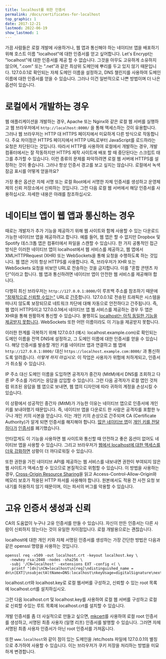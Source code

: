```yaml
---
title: localhost를 위한 인증서
permalink: /docs/certificates-for-localhost
top_graphic: 1
date: 2017-12-21
lastmod: 2022-06-19
show_lastmod: 1
---
```



가끔 사람들은 로컬 개발에 사용하거나, 웹 앱과 통신해야 하는 네이티브 앱을 배포하기 위해 호스트 이름 "localhost"에 대한 인증서를 얻고 싶어합니다. Let's Encrypt는 "localhost"에 대한 인증서를 제공 할 수 없습니다. 그것을 아무도 고유하게 소유하지 않으며, ".com" 또는 ".net"과 같은 최상위 도메인에 뿌리를 두고 있지 않기 때문입니다. 127.0.0.1로 확인되는 자체 도메인 이름을 설정하고, DNS 챌린지를 사용하여 도메인 이름에 대한 인증서를 얻을 수 있습니다. 그러나 이건 일반적으로 나쁜 방법이며 더 나은 옵션이 있습니다.

# 로컬에서 개발하는 경우

웹 애플리케이션을 개발하는 경우, Apache 또는 Nginx와 같은 로컬 웹 서버를 실행하고 웹 브라우저에서 `http://localhost:8000/` 을 통해 액세스하는 것이 유용합니다. 그러나 웹 브라우저는 HTTP 대 HTTPS 페이지에서 미묘하게 다른 방식으로 작동합니다. 주요 차이점은 HTTPS 페이지에서 HTTP URL로부터 JavaScript를 로드하라는 요청은 차단된다는 것입니다. 따라서 HTTP를 사용하여 로컬에서 개발하는 경우, 개발 컴퓨터에서는 잘 작동하지만 HTTPS 제작 사이트에 배포 할 때 중단된다는 스크립트 태그를 추가할 수 있습니다. 이런 종류의 문제를 파악하려면 로컬 웹 서버에 HTTPS를 설정하는 것이 좋습니다. 그러나 항상 인증서 경고를 보고 싶지는 않습니다. 로컬에서 녹색 잠금 표시를 어떻게 얻을까요?

가장 좋은 옵션은 자체 서명 또는 로컬 Root에서 서명한 자체 인증서를 생성하고 운영체제의 신뢰 저장소에서 신뢰하는 것입니다. 그런 다음 로컬 웹 서버에서 해당 인증서를 사용하십시오. 자세한 내용은 아래를 참조하십시오.

# 네이티브 앱이 웹 앱과 통신하는 경우

때로는 개발자가 추가 기능을 제공하기 위해 웹 사이트와 함께 사용할 수 있는 다운로드 가능한 네이티브 앱을 제공하려고 합니다. 예를 들어, 웹 앱은 할 수 없지만 Dropbox 및 Spotify 데스크톱 앱은 컴퓨터에서 파일을 스캔할 수 있습니다. 한 가지 공통적인 접근 방식은 이러한 네이티브 앱이 localhost에서 웹 서비스를 제공하고, 웹 앱에서 XMLHTTPRequest (XHR) 또는 WebSockets을 통해 요청을 수행하도록 하는 것입니다. 웹 앱은 거의 항상 HTTPS를 사용합니다. 즉, 브라우저가 XHR 또는 WebSockets 요청을 비보안 URL로 전송하는 것을 금지합니다. 이를 "혼합 콘텐츠 차단"이라고 합니다. 웹 앱과 통신하려면 네이티브 앱이 안전한 웹 서비스를 제공해야 합니다.

다행히 최신 브라우저는 `http://127.0.0.1:8000/`이 루프백 주소를 참조하기 때문에 ["잠재적으로 신뢰할 수있는"][secure-contexts] URL로 [간주][mcb-localhost]합니다. 127.0.0.1로 전송된 트래픽은 시스템을 떠나지 않도록 보장되므로 네트워크 차단에 대해 자동으로 안전하다고 간주됩니다. 즉, 웹 앱이 HTTPS이고 127.0.0.1에서 네이티브 앱 웹 서비스를 제공하는 경우 두 앱은 XHR을 통해 원활하게 통신할 수 있습니다. 불행히도 [localhost는 아직 동일한 기능을 제공받지 못합니다][let-localhost]. WebSockets 또한 어떤 이름이라도 이 기능을 제공받지 못합니다.

이러한 한계를 극복하기 위해 127.0.0.1 (예시: localhost.example.com)로 확인되는 도메인 이름을 전역 DNS에 설정하고, 그 도메인 이름에 대한 인증서를 얻을 수 있습니다. 해당 인증서를 발송할 개인 키를 네이티브 앱과 연결하고 웹 앱에 `http://127.0.0.1:8000/` 대신 `https://localhost.example.com:8000/` 과 통신하도록 알려줍니다. *이렇게 하지 마십시오.* 이 작업은 사용자가 위험에 처하게되고, 인증서가 취소될 수 있습니다.

IP 주소 대신 도메인 이름을 도입하면 공격자가 중간자 (MitM)에서 DNS를 조회하고 다른 IP 주소를 가리키는 응답을 삽입할 수 있습니다. 그런 다음 공격자가 로컬 앱인 것처럼 위조된 응답을 웹 앱으로 보내면, 웹 앱의 디자인에 따라 귀하의 계정을 손상시킬 수 있습니다.

이 상황에서 성공적인 중간자 (MitM)가 가능한 이유는 네이티브 앱으로 인증서에 개인 키를 보내야했기 때문입니다. 즉, 네이티브 앱을 다운로드 한 사람은 공격자를 포함한 누구나 개인 키의 사본을 얻습니다. 이는 개인 키의 손상으로 간주되며 CA (Certificate Authority)가 알게 되면 인증서를 해지해야 합니다. [많은 네이티브 앱][mdsp1]이 [개인 키를 전달하다가][mdsp3] [인증서][mdsp2]를 폐기했습니다.

안타깝게도 이 기능을 사용하면 웹 사이트와 통신할 때 안전하고 좋은 옵션이 없어도 네이티브 앱을 사용할 수 있습니다. 그리고 브라우저가 [웹에서 localhost에 대한 액세스를 더욱 강화하면][tighten-access] 상황이 더 까다로워질 수 있습니다.

또한 권한을 가진 네이티브 API를 제공하는 웹 서비스를 내보내면 권한이 부여되지 않은 웹 사이트가 액세스할 수 있으므로 본질적으로 위험할 수 있습니다. 이 방법을 사용하는 경우, [Cross-Origin Resource Sharing][cors]을 읽고 Access-Control-Allow-Origin와 메모리 보호가 적용된 HTTP 파서를 사용해야 합니다. 원본에서도 적용 전 사전 요청 보내기를 허용하지 않기 때문이며, 이는 파서의 버그를 악용할 수 있습니다.

# 고유 인증서 생성과 신뢰

CA의 도움없이 누구나 고유 인증서를 만들 수 있습니다. 자신이 만든 인증서는 다른 사람이 신뢰하지 않는다는 것이 유일한 차이점입니다. 로컬 개발용으로는 괜찮습니다.

localhost에 대한 개인 키와 자체 서명된 인증서를 생성하는 가장 간단한 방법은 다음과 같은 openssl 명령을 사용하는 것입니다.

    openssl req -x509 -out localhost.crt -keyout localhost.key \
      -newkey rsa:2048 -nodes -sha256 \
      -subj '/CN=localhost' -extensions EXT -config <( \
       printf "[dn]\nCN=localhost\n[req]\ndistinguished_name = dn\n[EXT]\nsubjectAltName=DNS:localhost\nkeyUsage=digitalSignature\nextendedKeyUsage=serverAuth")

localhost.crt와 localhost.key로 로컬 웹서버를 구성하고, 신뢰할 수 있는 root 목록에 localhost.crt를 설치하십시오.

그런 다음 localhost.crt 및 localhost.key를 사용하여 로컬 웹 서버를 구성하고 로컬로 신뢰할 수있는 루트 목록에 localhost.crt를 설치할 수 있습니다.

개발 인증서를 좀 더 사실적으로 만들고 싶으면, [mkcert][mkcert]를 사용하여 로컬 root 인증서를 생성하고, 서명된 최종 사용자 (일명 리프) 인증서를 발행할 수 있습니다. 그러면 자체 서명된 최종 사용자 인증서가 아닌 root 인증서를 가져옵니다.

또한 `www.localhost`와 같이 점이 있는 도메인을 /etc/hosts 파일에 127.0.0.1의 별칭으로 추가하여 사용할 수 있습니다. 이는 브라우저가 쿠키 저장을 처리하는 방법을 미묘하게 변경합니다.

[mcb-localhost]: https://bugs.chromium.org/p/chromium/issues/detail?id=607878
[secure-contexts]: https://www.w3.org/TR/secure-contexts/#is-origin-trustworthy
[let-localhost]: https://tools.ietf.org/html/draft-ietf-dnsop-let-localhost-be-localhost-02
[mdsp1]: https://groups.google.com/d/msg/mozilla.dev.security.policy/eV89JXcsBC0/wsj5zpbbAQAJ
[mdsp2]: https://groups.google.com/d/msg/mozilla.dev.security.policy/T6emeoE-lCU/-k-A2dEdAQAJ
[mdsp3]: https://groups.google.com/d/msg/mozilla.dev.security.policy/pk039T_wPrI/tGnFDFTnCQAJ
[tighten-access]: https://bugs.chromium.org/p/chromium/issues/detail?id=378566
[mkcert]: https://github.com/FiloSottile/mkcert
[cors]: https://developer.mozilla.org/en-US/docs/Web/HTTP/CORS
